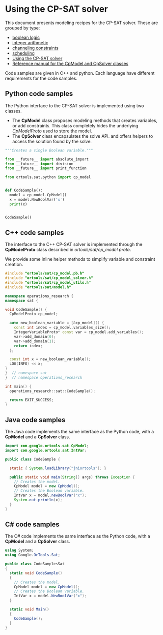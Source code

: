 # Using the CP-SAT solver



This document presents modeling recipes for the CP-SAT solver. These are grouped
by type:

-   [boolean logic](boolean_logic.md)
-   [integer arithmetic](integer_arithmetic.md)
-   [channeling constraints](channeling.md)
-   [scheduling](scheduling.md)
-   [Using the CP-SAT solver](solver.md)
-   [Reference manual for the CpModel and CpSolver classes](reference.md)

Code samples are given in C++ and python. Each language have different
requirements for the code samples.

## Python code samples

The Python interface to the CP-SAT solver is implemented using two classes.

*   The **CpModel** class proposes modeling methods that creates variables, or
    add constraints. This class completely hides the underlying *CpModelProto*
    used to store the model.
*   The **CpSolver** class encapsulates the solve API. and offers helpers to
    access the solution found by the solve.

```python
"""Creates a single Boolean variable."""

from __future__ import absolute_import
from __future__ import division
from __future__ import print_function

from ortools.sat.python import cp_model


def CodeSample():
  model = cp_model.CpModel()
  x = model.NewBoolVar('x')
  print(x)


CodeSample()
```

## C++ code samples

The interface to the C++ CP-SAT solver is implemented through the
**CpModelProto** class described in
*ortools/sat/cp_model.proto*.

We provide some inline helper methods to simplify variable and constraint
creation.

```cpp
#include "ortools/sat/cp_model.pb.h"
#include "ortools/sat/cp_model_solver.h"
#include "ortools/sat/cp_model_utils.h"
#include "ortools/sat/model.h"

namespace operations_research {
namespace sat {

void CodeSample() {
  CpModelProto cp_model;

  auto new_boolean_variable = [&cp_model]() {
    const int index = cp_model.variables_size();
    IntegerVariableProto* const var = cp_model.add_variables();
    var->add_domain(0);
    var->add_domain(1);
    return index;
  };

  const int x = new_boolean_variable();
  LOG(INFO) << x;
}
}  // namespace sat
}  // namespace operations_research

int main() {
  operations_research::sat::CodeSample();

  return EXIT_SUCCESS;
}
```

## Java code samples

The Java code implements the same interface as the Python code, with a
**CpModel** and a **CpSolver** class.

```java
import com.google.ortools.sat.CpModel;
import com.google.ortools.sat.IntVar;

public class CodeSample {

  static { System.loadLibrary("jniortools"); }

  public static void main(String[] args) throws Exception {
    // Creates the model.
    CpModel model = new CpModel();
    // Creates the Boolean variable.
    IntVar x = model.newBoolVar("x");
    System.out.println(x);
  }
}
```

## C\# code samples

The C\# code implements the same interface as the Python code, with a
**CpModel** and a **CpSolver** class.


```cs
using System;
using Google.OrTools.Sat;

public class CodeSamplesSat
{
  static void CodeSample()
  {
    // Creates the model.
    CpModel model = new CpModel();
    // Creates the Boolean variable.
    IntVar x = model.NewBoolVar("x");
  }

  static void Main()
  {
    CodeSample();
  }
}
```

